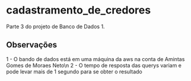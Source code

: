 # cadastramento_de_credores

Parte 3 do projeto de Banco de Dados 1.

## Observações
1 - O bando de dados está em uma máquina da aws na conta de Amintas Gomes de Moraes Neto\n
2 - O tempo de resposta das querys variam e pode levar mais de 1 segundo para se obter o resultado
